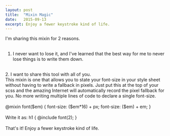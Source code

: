 ```yaml
---
layout: post
title:  "Mixin Magic"
date:   2015-09-13 
excerpt: Enjoy a fewer keystroke kind of life. 
---
```


I'm sharing this mixin for 2 reasons.  
<br>
1. I never want to lose it, and I've learned that the best way for me to never lose things is to write them down.  
<br>
2. I want to share this tool with all of you.  
<br>
This mixin is one that allows you to state your font-size in your style sheet without having to write a fallback in pixels. Just put this at the top of your scss and the amazing Internet will automatically record the pixel fallback for you. No more writing multiple lines of code to declare a single font-size. 

<div class="horiz-line"></div> 
<br>
	@mixin font($em) {
    	font-size: ($em*16) + px;
    	font-size: ($em) + em;
	}  
<div class="horiz-line"></div>  
<br>
Write it as:  
	h1 {
		@include font(2);
	 	}  
<div class="horiz-line"></div>  
<br>
That's it! Enjoy a fewer keystroke kind of life. 

